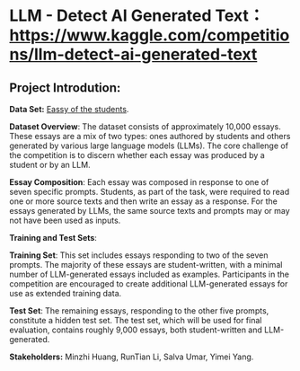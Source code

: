 # LLM - Detect AI Generated Text：https://www.kaggle.com/competitions/llm-detect-ai-generated-text

## Project Introdution:


**Data Set:** [Eassy of the students]([https://www.kaggle.com/uciml/default-of-credit-card-clients-dataset](https://www.kaggle.com/competitions/llm-detect-ai-generated-text/data)). 

**Dataset Overview**: The dataset consists of approximately 10,000 essays. These essays are a mix of two types: ones authored by students and others generated by various large language models (LLMs). The core challenge of the competition is to discern whether each essay was produced by a student or by an LLM.

**Essay Composition**: Each essay was composed in response to one of seven specific prompts. Students, as part of the task, were required to read one or more source texts and then write an essay as a response. For the essays generated by LLMs, the same source texts and prompts may or may not have been used as inputs.

**Training and Test Sets**:

**Training Set**: This set includes essays responding to two of the seven prompts. The majority of these essays are student-written, with a minimal number of LLM-generated essays included as examples. Participants in the competition are encouraged to create additional LLM-generated essays for use as extended training data.

**Test Set**: The remaining essays, responding to the other five prompts, constitute a hidden test set. The test set, which will be used for final evaluation, contains roughly 9,000 essays, both student-written and LLM-generated.

**Stakeholders:** Minzhi Huang, RunTian Li, Salva Umar, Yimei Yang.
